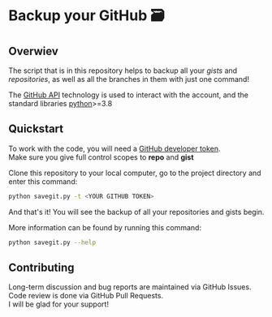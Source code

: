 # Backup your GitHub 🗃

## Overwiev
The script that is in this repository helps to backup all your *gists* and *repositories*, as well as all the branches in them with just one command!

The [GitHub API](https://docs.github.com/en/rest) technology is used to interact with the account, and the standard libraries [python](https://www.python.org)>=3.8

## Quickstart
To work with the code, you will need a [GitHub developer token](https://github.com/settings/tokens).\
Make sure you give full control scopes to **repo** and **gist**

Clone this repository to your local computer, go to the project directory and enter this command:

```bash
python savegit.py -t <YOUR GITHUB TOKEN>
```
And that's it! You will see the backup of all your repositories and gists begin.

More information can be found by running this command:

```bash
python savegit.py --help
```

## Contributing
Long-term discussion and bug reports are maintained via GitHub Issues. Code review is done via GitHub Pull Requests.\
I will be glad for your support!
